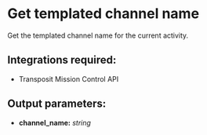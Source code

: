 # Get templated channel name

Get the templated channel name for the current activity.

## Integrations required:

- Transposit Mission Control API
## Output parameters:

- **channel_name:** _string_


